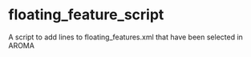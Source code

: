 # floating_feature_script
A script to add lines to floating_features.xml that have been selected in AROMA 
